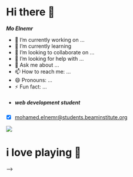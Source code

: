 # Hi there 👋

***Mo Elnemr***
- 🔭 I’m currently working on ...
- 🌱 I’m currently learning 
- 👯 I’m looking to collaborate on ...
- 🤔 I’m looking for help with ...
- 💬 Ask me about ...
- 📫 How to reach me: ...
- 😄 Pronouns: ...
- ⚡ Fun fact: ...
- ##### web development student
- [x] mohamed.elnemr@students.beaminstitute.org

![](https://etimg.etb2bimg.com/photo/70495604.cms)

# i love playing :football: #



-->
